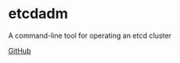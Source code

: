 # etcdadm

A command-line tool for operating an etcd cluster

[GitHub](https://github.com/kubernetes-sigs/etcdadm)
